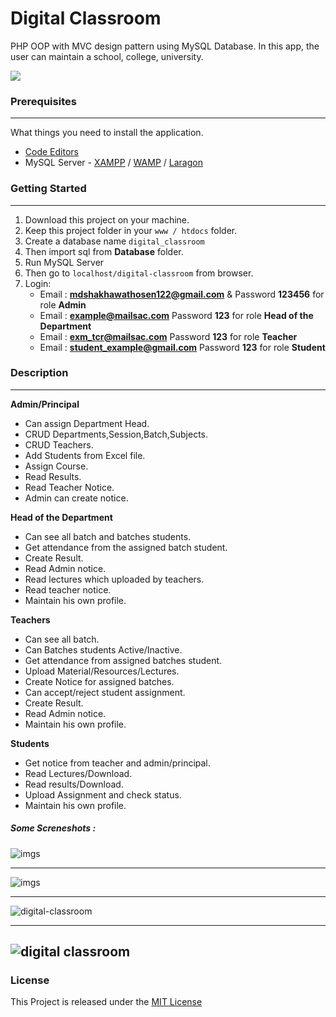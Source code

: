 # Digital Classroom
PHP OOP with MVC design pattern using MySQL Database.
In this app, the user can maintain a school, college, university.

![](https://mms.businesswire.com/bwapps/mediaserver/ViewMedia?mgid=362171&vid=5&download=1)

### Prerequisites

------------


What things you need to install the application.
- [Code Editors](https://www.google.com/search?client=opera&q=Code+Editors&sourceid=opera&ie=UTF-8&oe=UTF-8)
- MySQL Server - [XAMPP](https://www.apachefriends.org/download.html "XAMPP") / [WAMP](http://www.wampserver.com/en/ "WAMP") / [Laragon](https://laragon.org/download/index.html "Laragon")

### Getting Started

------------

1. Download this project on your machine.
2. Keep this project folder in your `www / htdocs` folder.
3. Create a database name `digital_classroom` 
4. Then import sql from **Database** folder.
5. Run MySQL Server
6. Then go to `localhost/digital-classroom` from browser.
7. Login:
 	- Email : **mdshakhawathosen122@gmail.com** & Password **123456** for role **Admin**
 	- Email : **example@mailsac.com** Password **123** for role **Head of the Department**
 	- Email : **exm_tcr@mailsac.com** Password **123** for role **Teacher**
	 - Email : **student_example@gmail.com** Password **123** for role **Student**

### Description

------------
 **Admin/Principal**
-  Can assign Department Head. 
-  CRUD Departments,Session,Batch,Subjects.
-  CRUD Teachers.
-  Add Students from Excel file.
-  Assign Course.
-  Read Results.
-  Read Teacher Notice.
- Admin can create notice.

**Head of the Department**
- Can see all batch and batches students.
- Get attendance from the assigned batch student.
- Create Result.
- Read Admin notice.
- Read lectures which uploaded by teachers.
- Read teacher notice.
- Maintain his own profile.

**Teachers**
- Can see all batch.
- Can Batches students Active/Inactive.
- Get attendance from assigned batches student.
- Upload Material/Resources/Lectures.
- Create Notice for assigned batches.
- Can accept/reject student assignment.
- Create Result.
- Read Admin notice.
- Maintain his own profile.

**Students**
- Get notice from teacher and admin/principal.
- Read Lectures/Download.
- Read results/Download.
- Upload Assignment and check status.
- Maintain his own profile.

##### Some Screneshots :

![imgs](https://github.com/Arif-un/Digital-Classroom/blob/master/Screenshots/capture%201.png?raw=true "imgs")

------------


![imgs](https://github.com/Arif-un/Digital-Classroom/blob/master/Screenshots/capture%203.png?raw=true "imgs")

------------

![digital-classroom](https://github.com/Arif-un/Digital-Classroom/blob/master/Screenshots/capture%204.png?raw=true "digital-classroom")

------------

![digital classroom](https://github.com/Arif-un/Digital-Classroom/blob/master/Screenshots/capture%205.png?raw=true "digital classroom")
------------

### License
This Project is released under the [MIT License](https://opensource.org/licenses/MIT)

